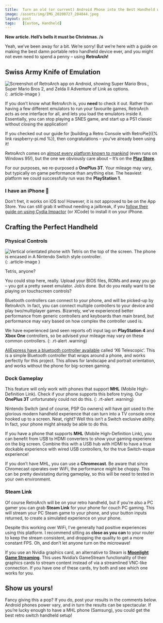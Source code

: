 ```yaml
---
title:  Turn an old (or current) Android Phone into the Best Handheld with RetroArch!
image: /assets/img/IMG_20200727_204844.jpeg
layout: post
tags:   [Custom, Handheld]
---
```


**New article. Hell’s bells it must be Christmas. /s**

Yeah, we’ve been away for a bit. We’re sorry! But we’re here with a guide on making the best damn portable retro handheld device ever, and you might not even need to spend a penny – using **RetroArch!**

## Swiss Army Knife of Emulation

![Screenshot of RetroArch app on Android, showing Super Mario Bros., Super Mario Bros 2, and Zelda II Adventure of Link as options.](/assets/img/Screenshot_20200728-151223-1024x576.jpg)
{: .article-image }

If you don’t know what RetroArch is, you **need** to check it out. Rather than having a few different emulators to run your favourite games, RetroArch acts as one interface for all, and lets you load the emulators inside it. Essentially, you can stop playing a SNES game, and start up a PS1 classic without closing the application!

If you checked out our guide for [building a Retro Console with RetroPie]({% link raspberry-pi.md %}), then congratulations – you’ve already been using it!

RetroArch comes on [almost every platform known to mankind](https://www.retroarch.com/?page=platforms) (even runs on Windows 95!), but the one we obviously care about – It’s on the **[Play Store](https://play.google.com/store/apps/details?id=com.retroarch)**.

For our purposes, we re-purposed a **OnePlus 3T**. Your mileage may vary, but typically on game performance than anything else. The heaviest platform we could successfully run was the **PlayStation 1**.

### I have an iPhone 🙁

Don’t fret, it works on iOS too! However, it is not approved to be on the App Store. You can still grab it without needing a jailbreak, if you [follow their guide on using Cydia Impactor](https://docs.libretro.com/guides/install-ios/) (or XCode) to install it on your iPhone.

## Crafting the Perfect Handheld

### Physical Controls

![Vertical orientated phone with Tetris on the top of the screen. The phone is encased in A Nintendo Switch style controller.](/assets/img/IMG_20200728_200254-1-948x1024.jpg)
{: .article-image }

Tetris, anyone?

You could stop here, really. Upload your BIOS files, ROMs and away you go – you got a pretty sweet emulator. Job’s done. But do you really want to be playing on touchscreen controls?

Bluetooth controllers can connect to your phone, and will be picked-up by RetroArch. In fact, you can connect multiple controllers to your device and play two/multiplayer games. Bizarrely, we’ve experienced better performance from generic controllers and keyboards than main brand, but performance may vary based on how complex the controller used is.

We have experienced (and seen reports of) input lag on **PlayStation 4** and **Xbox One** controllers, so be advised your mileage may vary on these common controllers.
{: .rt-alert .warning}

[AliExpress have a bluetooth controller available](https://www.aliexpress.com/wholesale?catId=0&initiative_id=SB_20200728104007&origin=y&SearchText=x6+telescopic) called ‘X6 Telescopic’. This is a simple Bluetooth controller that wraps around a phone, and works perfectly for this project. This allows for landscape and portrait orientation, and works without the phone for big-screen gaming.

### Dock Gameplay

This feature will only work with phones that support **MHL** (Mobile High-Definition Link). Check if your phone supports this before trying. Our **OnePlus 3T** unfortunately could not do this.
{: .rt-alert .warning}

Nintendo Switch (and of course, PSP Go owners) will have got used to the glorious modern handheld experience that can turn into a TV console once hooked up to a screen. Neat, right? Well this isn’t a Switch exclusive ability. In fact, your phone might already be able to do this.

If you have a phone that supports **MHL** (Mobile High-Definition Link), you can benefit from USB to HDMI converters to show your gaming experience on the big screen. Combine this with a USB hub with HDMI to have a true dockable experience with wired USB controllers, for the true Switch-esque experience!

If you don’t have MHL, you can use a **Chromecast**. Be aware that since Chromecast operates over WiFi, the performance might be choppy. This can be pretty devistating during gameplay, so this will be need to tested in your own environment.

### Steam Link

Of course RetroArch will be on your retro handheld, but if you’re also a PC gamer you can grab **Steam Link** for your phone for couch PC gaming. This will stream your PC Steam game to your phone, and your button inputs returned, to create a simulated experience on your phone.

Despite this working over WiFi, I’ve generally had positive experiences using this platform. I recommend sitting as **close as you can** to your router to keep the stream consistent, and dropping the quality to get a more constant FPS. Oh, and don’t let anyone turn on the microwave!

If you use an Nvidia graphics card, an alternative to Steam is **[Moonlight Game Streaming](https://play.google.com/store/apps/details?id=com.limelight)**. This uses Nvidia’s GameStream functionality of their graphics cards to stream content instead of via a streamlined VNC-like connection. If you have one of these cards, try both and see which one works for you.

## Show us yours!

Fancy giving this a pop? If you do, post your results in the comments below. Android phones power vary, and in turn the results can be spectacular. If you’re lucky enough to have a MHL phone (Samsung), you could get the best retro switch handheld setup!
